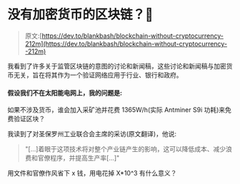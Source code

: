 # 没有加密货币的区块链？🤔

> 原文:[https://dev.to/blankbash/blockchain-without-cryptocurrency-212m](https://dev.to/blankbash/blockchain-without-cryptocurrency--212m)

我看到了许多关于监管区块链的意图的讨论和新闻稿，这些讨论和新闻稿与加密货币无关，旨在将其作为一个验证网络应用于行业、银行和政府。

#### 假设我们不在太阳能电网上，我的问题是:

如果不涉及货币，谁会加入采矿池并花费 1365W/h(实际 Antminer S9i 功耗)来免费验证区块？

我读到了对圣保罗州工业联合会主席的采访(原文翻译)，他说:

> "[...]着眼于这项技术将对整个产业链产生的影响，这可以降低成本、减少浪费和官僚程序，并提高生产率[...]"

用文件和官僚作风省下 x 钱，用电花掉 X*10^3 有什么意义？